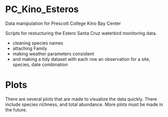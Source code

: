 # PC_Kino_Esteros

Data manipulation for Prescott College Kino Bay Center

Scripts for restucturing the Estero Santa Cruz waterbird monitoring data.
* cleaning species names
* attaching Family 
* making weather parameters consistent
* and making a tidy dataset with each row an observation for a site, species, date combination

# Plots

There are several plots that are made to visualize the data quickly.  There include species richness, and total abundance.
  More plots must be made in the future.
